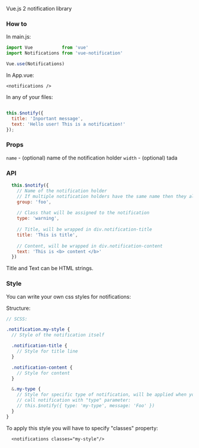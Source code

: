 Vue.js 2 notification library

### How to

In main.js:

```javascript
import Vue           from 'vue'
import Notifications from 'vue-notification'

Vue.use(Notifications)
```

In App.vue:

```vue
<notifications />
```

In any of your files:

```javascript

this.$notify({
  title: 'Inportant message',
  text: 'Hello user! This is a notification!'
});
```

### Props

`name` - (optional) name of the notification holder
`width` - (optional) tada

### API

```javascript
  this.$notify({
    // Name of the notification holder
    // If multiple notification holders have the same name then they all will show this notification
    group: 'foo',
    
    // Class that will be assigned to the notification
    type: 'warning',
    
    // Title, will be wrapped in div.notification-title
    title: 'This is title',
    
    // Content, will be wrapped in div.notification-content
    text: 'This is <b> content </b>'
  })
```

Title and Text can be HTML strings.

### Style
You can write your own css styles for notifications:

Structure:

```scss
// SCSS:

.notification.my-style {
  // Style of the notification itself

  .notification-title {
    // Style for title line
  }

  .notification-content {
    // Style for content
  }

  &.my-type {
    // Style for specific type of notification, will be applied when you
    // call notification with "type" parameter:
    // this.$notify({ type: 'my-type', message: 'Foo' })
  }
}
```
To apply this style you will have to specify "classes" property:

```vue
  <notifications classes="my-style"/>
```
